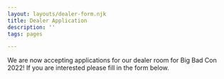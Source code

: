```yaml
---
layout: layouts/dealer-form.njk
title: Dealer Application
description: ''
tags: pages

---
```


We are now accepting applications for our dealer room for Big Bad Con 2022! If you are interested please fill in the form below.